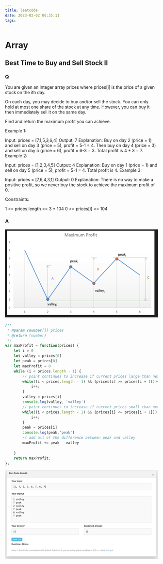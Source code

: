 ```yaml
---
title: leetcode
date: 2023-02-02 00:35:11
tags:
---
```


# Array
## Best Time to Buy and Sell Stock II

### Q
You are given an integer array prices where prices[i] is the price of a given stock on the ith day.

On each day, you may decide to buy and/or sell the stock. You can only hold at most one share of the stock at any time. However, you can buy it then immediately sell it on the same day.

Find and return the maximum profit you can achieve.

 

Example 1:

Input: prices = [7,1,5,3,6,4]
Output: 7
Explanation: Buy on day 2 (price = 1) and sell on day 3 (price = 5), profit = 5-1 = 4.
Then buy on day 4 (price = 3) and sell on day 5 (price = 6), profit = 6-3 = 3.
Total profit is 4 + 3 = 7.
Example 2:

Input: prices = [1,2,3,4,5]
Output: 4
Explanation: Buy on day 1 (price = 1) and sell on day 5 (price = 5), profit = 5-1 = 4.
Total profit is 4.
Example 3:

Input: prices = [7,6,4,3,1]
Output: 0
Explanation: There is no way to make a positive profit, so we never buy the stock to achieve the maximum profit of 0.
 

Constraints:

1 <= prices.length <= 3 * 104
0 <= prices[i] <= 104

### A
![Picsee-20230202010757.png](https://raw.githubusercontent.com/wannaSpring/snapshot/main/Picsee/Picsee-20230202010757iXdqzb.png?token=ALJ6LAXMA2IJBFUDXJGQ2MLD3KOKW)

```javascript
/**
 * @param {number[]} prices
 * @return {number}
 */
var maxProfit = function(prices) {
    let i = 0
    let valley = prices[0]
    let peak = prices[0]
    let maxProfit = 0
    while (i < prices.length - 1) {
        // point continues to increase if current prices large than next prices. until we fount the lowest price.
        while((i < prices.length - 1) && (prices[i] >= prices[i + 1])){
            i++;
        }
        valley = prices[i]
        console.log(valley, 'valley')
        // point continues to increase if current prices small than next prices. until we fount the highest price.
        while((i < prices.length - 1) && (prices[i] <= prices[i + 1])){
            i++;
        }
        peak = prices[i]
        console.log(peak,'peak')
        // add all of the difference between peak and valley
        maxProfit += peak - valley
        
    }
    return maxProfit;
};
```
![Picsee-20230202010436.png](https://raw.githubusercontent.com/wannaSpring/snapshot/main/Picsee/Picsee-20230202010436Y2vVU2.png?token=ALJ6LASYJLVF7O4BPFG2KRLD3KN6E)







